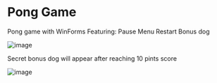 # Pong Game
 
Pong game with WinForms
Featuring:
Pause
Menu
Restart
Bonus dog

![image](https://user-images.githubusercontent.com/104844876/200564436-0467b148-b5ef-4a4d-83f9-6dfc5893dcda.png)



Secret bonus dog will appear after reaching 10 pints score

![image](https://user-images.githubusercontent.com/104844876/200564103-c9b1c8ad-0e6f-408e-9804-b92255d3f124.png)
